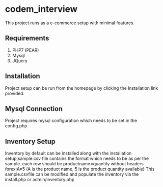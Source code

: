 # codem_interview
This project runs as a e-commerce setup with minimal features.

Requirements
------------
1. PHP7 (PEAR)
2. Mysql
3. JQuery

Installation
------------
Project setup can be run from the homepage by clicking the Installation link provided.

Mysql Connection
----------------
Project requires mysql configuration which needs to be set in the config.php

Inventory Setup
---------------
Inventory by default can be installed along with the installation setup,sample.csv file contains the format which needs to be as per the sample.
each row should be productname=quantity without headers forex:A=5 (A is the product name, 5 is the product quantity available)
This sample.csvfile can be modified and populate the inventory via the install.php or admin/inventory.php

